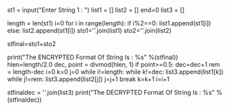 st1 = input("Enter String 1 : ")
list1 = []
list2 = []
end=0
list3 = []

length = len(st1)
i=0
for i in range(length):
    if i%2==0:
        list1.append(st1[i])
    else:
        list2.append(st1[i])
sto1=''.join(list1)
sto2=''.join(list2)

stfinal=sto1+sto2

print("The ENCRYPTED Format Of String Is : %s" %(stfinal))
hlen=length/2.0
dec, point = divmod(hlen, 1)
if point>=0.5:
    dec=dec+1
rem = length-dec
i=0
k=0
j=0
while i!=length:
    while k!=dec:
        list3.append(list1[k])
        while j!=rem:
            list3.append(list2[j])
            j=j+1
            break
        k=k+1
    i=i+1
    
stfinaldec = ''.join(list3)
print("The DECRYPTED Format Of String Is : %s" %(stfinaldec))
